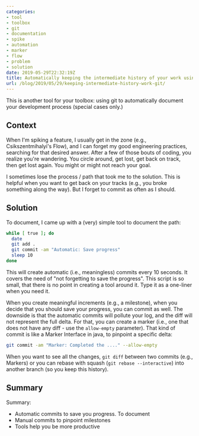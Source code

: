 ```yaml
---
categories:
- tool
- toolbox
- git
- documentation
- spike
- automation
- marker
- flow
- problem
- solution
date: 2019-05-29T22:32:19Z
title: Automatically keeping the intermediate history of your work using git
url: /blog/2019/05/29/keeping-intermediate-history-work-git/
---
```


This is another tool for your toolbox: using git to automatically document your development process (special cases only.)

## Context

When I'm spiking a feature, I usually get in the zone (e.g., Csikszentmihalyi's Flow), and I can forget my good engineering practices, searching for that desired answer. After a few of those bouts of coding, you realize you're wandering. You circle around, get lost, get back on track, then get lost again. You might or might not reach your goal.

I sometimes lose the process / path that took me to the solution. This is helpful when you want to get back on your tracks (e.g., you broke something along the way). But I forget to commit as often as I should.

## Solution

To document, I came up with a (very) simple tool to document the path:

```bash
while [ true ]; do
  date
  git add .
  git commit -am "Automatic: Save progress"
  sleep 10
done
```

This will create automatic (i.e., meaningless) commits every 10 seconds. It covers the need of "not forgetting to save the progress". This script is so small, that there is no point in creating a tool around it. Type it as a one-liner when you need it.

When you create meaningful increments (e.g., a milestone), when you decide that you should save your progress, you can commit as well. The downside is that the automatic commits will pollute your log, and the diff will not represent the full delta. For that, you can create a marker (i.e., one that does not have any diff - use the `allow-empty` parameter). That kind of commit is like a Marker Interface in java, to pinpoint a specific delta:

```bash
git commit -am "Marker: Completed the ...." --allow-empty
```

When you want to see all the changes, `git diff` between two commits (e.g., Markers) or you can rebase with squash (`git rebase --interactive`) into another branch (so you keep this history).

## Summary

Summary:

  * Automatic commits to save you progress. To document
  * Manual commits to pinpoint milestones
  * Tools help you be more productive

